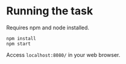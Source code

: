 # Running the task

Requires npm and node installed.

```
npm install
npm start
```

Access `localhost:8080/` in your web browser.


